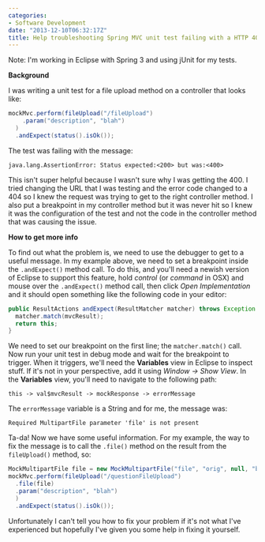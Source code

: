 ```yaml
---
categories:
- Software Development
date: "2013-12-10T06:32:17Z"
title: Help troubleshooting Spring MVC unit test failing with a HTTP 400 error code
---
```

Note: I'm working in Eclipse with Spring 3 and using jUnit for my tests.

**Background**

I was writing a unit test for a file upload method on a controller that looks like:
```java
mockMvc.perform(fileUpload("/fileUpload")
    .param("description", "blah")
  )
  .andExpect(status().isOk());
```
The test was failing with the message:
```
java.lang.AssertionError: Status expected:<200> but was:<400>
```
This isn't super helpful because I wasn't sure why I was getting the 400. I tried changing the URL that I was testing and the error code changed to a 404 so I knew the request was trying to get to the right controller method. I also put a breakpoint in my controller method but it was never hit so I knew it was the configuration of the test and not the code in the controller method that was causing the issue.

**How to get more info**

To find out what the problem is, we need to use the debugger to get to a useful message. In my example above, we need to set a breakpoint inside the `.andExpect()` method call. To do this, and you'll need a newish version of Eclipse to support this feature, hold _control_ (or _command_ in OSX) and mouse over the `.andExpect()` method call, then click _Open Implementation_ and it should open something like the following code in your editor:
```java
public ResultActions andExpect(ResultMatcher matcher) throws Exception {
  matcher.match(mvcResult);
  return this;
}
```
We need to set our breakpoint on the first line; the `matcher.match()` call. Now run your unit test in debug mode and wait for the breakpoint to trigger. When it triggers, we'll need the **Variables** view in Eclipse to inspect stuff. If it's not in your perspective, add it using _Window -> Show View_. In the **Variables** view, you'll need to navigate to the following path:
```
this -> val$mvcResult -> mockResponse -> errorMessage
```
The `errorMessage` variable is a String and for me, the message was:
```
Required MultipartFile parameter 'file' is not present
```
Ta-da! Now we have some useful information. For my example, the way to fix the message is to call the `.file()` method on the result from the `fileUpload()` method, so:
```java
MockMultipartFile file = new MockMultipartFile("file", "orig", null, "bar".getBytes());
mockMvc.perform(fileUpload("/questionFileUpload")
  .file(file)
  .param("description", "blah")
  )
  .andExpect(status().isOk());
```
Unfortunately I can't tell you how to fix your problem if it's not what I've experienced but hopefully I've given you some help in fixing it yourself.

